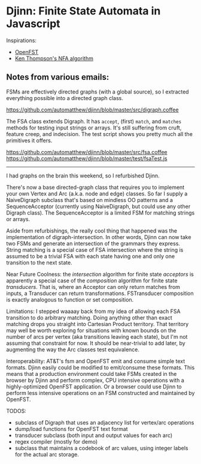 # Djinn:  Finite State Automata in Javascript

Inspirations:

* [OpenFST](http://www.openfst.org/twiki/bin/view/FST/WebHome)
* [Ken Thompson's NFA algorithm](http://swtch.com/~rsc/regexp/regexp1.html)

## Notes from various emails:


FSMs are effectively directed graphs (with a global source), so I
extracted everything possible into a directed graph class.

https://github.com/automatthew/djinn/blob/master/src/digraph.coffee

The FSA class extends Digraph.  It has `accept`, (first) `match`, and
`matches` methods for testing input strings or arrays.  It's still
suffering from cruft, feature creep, and indecision.  The test script
shows you pretty much all the primitives it offers.

https://github.com/automatthew/djinn/blob/master/src/fsa.coffee
https://github.com/automatthew/djinn/blob/master/test/fsaTest.js

---

I had graphs on the brain this weekend, so I refurbished Djinn.

There's now a base directed-graph class that requires you to implement
your own Vertex and Arc (a.k.a. node and edge) classes.  So far I supply
a NaiveDigraph subclass that's based on mindless OO patterns and a
SequenceAcceptor (currently using NaiveDigraph, but could use any other
Digraph class). The SequenceAcceptor is a limited FSM for matching
strings or arrays.

Aside from refurbishings, the really cool thing that happened was the
implementation of digraph-intersection.  In other words, Djinn can now
take two FSMs and generate an intersection of the grammars they
express.  String matching is a special case of FSA intersection where
the string is assumed to be a trivial FSA with each state having one
and only one transition to the next state.

Near Future Coolness:  the *intersection* algorithm for finite state
*acceptors* is apparently a special case of the *composition*
algorithm for finite state *transducers*.  That is, where an Acceptor
can only return matches from inputs, a Transducer can return
transformations.  FSTransducer composition is exactly analogous to
function or set composition.

Limitations:  I stepped waaaay back from my idea of allowing each FSA
transition to do arbitrary matching.  Doing anything other than exact
matching drops you straight into Cartesian Product territory.  That
territory may well be worth exploring for situations with known bounds
on the number of arcs per vertex (aka transitions leaving each state),
but I'm not assuming that constraint for now.  It should be
near-trivial to add later, by augmenting the way the Arc classes test
equivalence.

Interoperability:  AT&T's fsm and OpenFST emit and consume simple text
formats.  Djinn easily could be modified to emit/consume these
formats.  This means that a production environment could take FSMs
created in the browser by Djinn and perform complex, CPU intensive
operations with a highly-optimized OpenFST application.  Or a browser
could use Djinn to perform less intensive operations on an FSM
constructed and maintained by OpenFST.

TODOS:
* subclass of Digraph that uses an adjacency list for vertex/arc operations
* dump/load functions for OpenFST text format
* transducer subclass (both input and output values for each arc)
* regex compiler (mostly for demo)
* subclass that maintains a codebook of arc values, using integer labels
for the actual arc storage.

